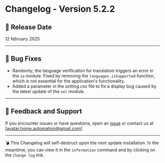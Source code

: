 # Changelog - Version 5.2.2

## 📅 Release Date
12 february 2025

---

## 🐞 Bug Fixes
- Randomly, the language verification for translation triggers an error in the `ia` module. Fixed by removing the `languages.isSupported` function, which is not essential for the application's functionality.
- Added a parameter in the _setting.css_ file to fix a display bug caused by the latest update of the `xel` module.

---


## 📩 Feedback and Support
If you encounter issues or have questions, open an [issue](https://github.com/Avatar-Home-Automation/A.V.A.T.A.R-Server/issues) or contact us at [avatar.home.automation@gmail.com]

---

💣 This Changelog will self-destruct upon the next update installation. In the meantime, you can view it in the `information` command and by clicking on the `Change log` link.

<br><br>
